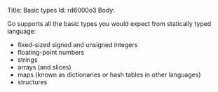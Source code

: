 Title: Basic types
Id: rd6000o3
Body:

Go supports all the basic types you would expect from statically typed language:
* fixed-sized signed and unsigned integers
* floating-point numbers
* strings
* arrays (and slices)
* maps (known as dictionaries or hash tables in other languages)
* structures


